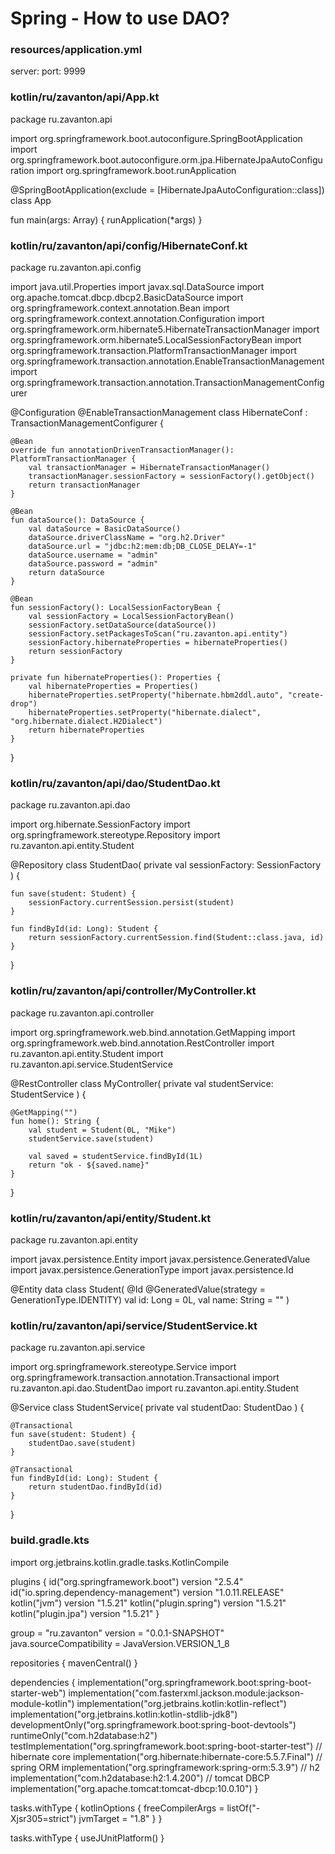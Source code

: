 # Spring - How to use DAO?




### resources/application.yml
server:
  port: 9999











### kotlin/ru/zavanton/api/App.kt
package ru.zavanton.api

import org.springframework.boot.autoconfigure.SpringBootApplication
import org.springframework.boot.autoconfigure.orm.jpa.HibernateJpaAutoConfiguration
import org.springframework.boot.runApplication

@SpringBootApplication(exclude = [HibernateJpaAutoConfiguration::class])
class App

fun main(args: Array<String>) {
    runApplication<App>(*args)
}










### kotlin/ru/zavanton/api/config/HibernateConf.kt
package ru.zavanton.api.config

import java.util.Properties
import javax.sql.DataSource
import org.apache.tomcat.dbcp.dbcp2.BasicDataSource
import org.springframework.context.annotation.Bean
import org.springframework.context.annotation.Configuration
import org.springframework.orm.hibernate5.HibernateTransactionManager
import org.springframework.orm.hibernate5.LocalSessionFactoryBean
import org.springframework.transaction.PlatformTransactionManager
import org.springframework.transaction.annotation.EnableTransactionManagement
import org.springframework.transaction.annotation.TransactionManagementConfigurer


@Configuration
@EnableTransactionManagement
class HibernateConf : TransactionManagementConfigurer {

    @Bean
    override fun annotationDrivenTransactionManager(): PlatformTransactionManager {
        val transactionManager = HibernateTransactionManager()
        transactionManager.sessionFactory = sessionFactory().getObject()
        return transactionManager
    }

    @Bean
    fun dataSource(): DataSource {
        val dataSource = BasicDataSource()
        dataSource.driverClassName = "org.h2.Driver"
        dataSource.url = "jdbc:h2:mem:db;DB_CLOSE_DELAY=-1"
        dataSource.username = "admin"
        dataSource.password = "admin"
        return dataSource
    }

    @Bean
    fun sessionFactory(): LocalSessionFactoryBean {
        val sessionFactory = LocalSessionFactoryBean()
        sessionFactory.setDataSource(dataSource())
        sessionFactory.setPackagesToScan("ru.zavanton.api.entity")
        sessionFactory.hibernateProperties = hibernateProperties()
        return sessionFactory
    }

    private fun hibernateProperties(): Properties {
        val hibernateProperties = Properties()
        hibernateProperties.setProperty("hibernate.hbm2ddl.auto", "create-drop")
        hibernateProperties.setProperty("hibernate.dialect", "org.hibernate.dialect.H2Dialect")
        return hibernateProperties
    }
}










### kotlin/ru/zavanton/api/dao/StudentDao.kt
package ru.zavanton.api.dao

import org.hibernate.SessionFactory
import org.springframework.stereotype.Repository
import ru.zavanton.api.entity.Student

@Repository
class StudentDao(
    private val sessionFactory: SessionFactory
) {

    fun save(student: Student) {
        sessionFactory.currentSession.persist(student)
    }

    fun findById(id: Long): Student {
        return sessionFactory.currentSession.find(Student::class.java, id)
    }
}










### kotlin/ru/zavanton/api/controller/MyController.kt
package ru.zavanton.api.controller

import org.springframework.web.bind.annotation.GetMapping
import org.springframework.web.bind.annotation.RestController
import ru.zavanton.api.entity.Student
import ru.zavanton.api.service.StudentService

@RestController
class MyController(
    private val studentService: StudentService
) {

    @GetMapping("")
    fun home(): String {
        val student = Student(0L, "Mike")
        studentService.save(student)

        val saved = studentService.findById(1L)
        return "ok - ${saved.name}"
    }
}










### kotlin/ru/zavanton/api/entity/Student.kt
package ru.zavanton.api.entity

import javax.persistence.Entity
import javax.persistence.GeneratedValue
import javax.persistence.GenerationType
import javax.persistence.Id

@Entity
data class Student(
    @Id
    @GeneratedValue(strategy = GenerationType.IDENTITY)
    val id: Long = 0L,
    val name: String = ""
)










### kotlin/ru/zavanton/api/service/StudentService.kt
package ru.zavanton.api.service

import org.springframework.stereotype.Service
import org.springframework.transaction.annotation.Transactional
import ru.zavanton.api.dao.StudentDao
import ru.zavanton.api.entity.Student

@Service
class StudentService(
    private val studentDao: StudentDao
) {

    @Transactional
    fun save(student: Student) {
        studentDao.save(student)
    }

    @Transactional
    fun findById(id: Long): Student {
        return studentDao.findById(id)
    }
}










### build.gradle.kts
import org.jetbrains.kotlin.gradle.tasks.KotlinCompile

plugins {
id("org.springframework.boot") version "2.5.4"
id("io.spring.dependency-management") version "1.0.11.RELEASE"
kotlin("jvm") version "1.5.21"
kotlin("plugin.spring") version "1.5.21"
kotlin("plugin.jpa") version "1.5.21"
}

group = "ru.zavanton"
version = "0.0.1-SNAPSHOT"
java.sourceCompatibility = JavaVersion.VERSION_1_8

repositories {
mavenCentral()
}

dependencies {
implementation("org.springframework.boot:spring-boot-starter-web")
implementation("com.fasterxml.jackson.module:jackson-module-kotlin")
implementation("org.jetbrains.kotlin:kotlin-reflect")
implementation("org.jetbrains.kotlin:kotlin-stdlib-jdk8")
developmentOnly("org.springframework.boot:spring-boot-devtools")
runtimeOnly("com.h2database:h2")
testImplementation("org.springframework.boot:spring-boot-starter-test")
// hibernate core
implementation("org.hibernate:hibernate-core:5.5.7.Final")
// spring ORM
implementation("org.springframework:spring-orm:5.3.9")
// h2
implementation("com.h2database:h2:1.4.200")
// tomcat DBCP
implementation("org.apache.tomcat:tomcat-dbcp:10.0.10")
}

tasks.withType<KotlinCompile> {
kotlinOptions {
freeCompilerArgs = listOf("-Xjsr305=strict")
jvmTarget = "1.8"
}
}

tasks.withType<Test> {
useJUnitPlatform()
}
